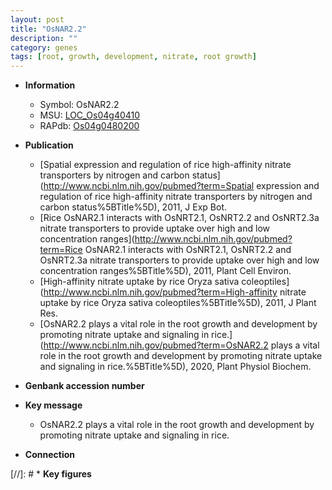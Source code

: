 ```yaml
---
layout: post
title: "OsNAR2.2"
description: ""
category: genes
tags: [root, growth, development, nitrate, root growth]
---
```


* **Information**  
    + Symbol: OsNAR2.2  
    + MSU: [LOC_Os04g40410](http://rice.plantbiology.msu.edu/cgi-bin/ORF_infopage.cgi?orf=LOC_Os04g40410)  
    + RAPdb: [Os04g0480200](http://rapdb.dna.affrc.go.jp/viewer/gbrowse_details/irgsp1?name=Os04g0480200)  

* **Publication**  
    + [Spatial expression and regulation of rice high-affinity nitrate transporters by nitrogen and carbon status](http://www.ncbi.nlm.nih.gov/pubmed?term=Spatial expression and regulation of rice high-affinity nitrate transporters by nitrogen and carbon status%5BTitle%5D), 2011, J Exp Bot.
    + [Rice OsNAR2.1 interacts with OsNRT2.1, OsNRT2.2 and OsNRT2.3a nitrate transporters to provide uptake over high and low concentration ranges](http://www.ncbi.nlm.nih.gov/pubmed?term=Rice OsNAR2.1 interacts with OsNRT2.1, OsNRT2.2 and OsNRT2.3a nitrate transporters to provide uptake over high and low concentration ranges%5BTitle%5D), 2011, Plant Cell Environ.
    + [High-affinity nitrate uptake by rice Oryza sativa coleoptiles](http://www.ncbi.nlm.nih.gov/pubmed?term=High-affinity nitrate uptake by rice Oryza sativa coleoptiles%5BTitle%5D), 2011, J Plant Res.
    + [OsNAR2.2 plays a vital role in the root growth and development by promoting nitrate uptake and signaling in rice.](http://www.ncbi.nlm.nih.gov/pubmed?term=OsNAR2.2 plays a vital role in the root growth and development by promoting nitrate uptake and signaling in rice.%5BTitle%5D), 2020, Plant Physiol Biochem.

* **Genbank accession number**  

* **Key message**  
    + OsNAR2.2 plays a vital role in the root growth and development by promoting nitrate uptake and signaling in rice.

* **Connection**  

[//]: # * **Key figures**  


